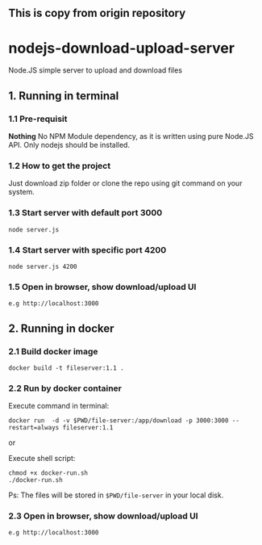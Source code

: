 ## This is copy from origin repository

# nodejs-download-upload-server
Node.JS simple server to upload and download files

## 1. Running in terminal

### 1.1 Pre-requisit
**Nothing** No NPM Module dependency, as it is written using pure Node.JS API. Only nodejs should be installed.


### 1.2 How to get the project
Just download zip folder or clone the repo using git command on your system.

### 1.3 Start server with default port 3000
```
node server.js
```

### 1.4 Start server with specific port 4200
```
node server.js 4200
```

### 1.5 Open in browser, show download/upload UI
```
e.g http://localhost:3000
```

## 2. Running in docker

### 2.1 Build docker image

```
docker build -t fileserver:1.1 .
```

### 2.2 Run by docker container

Execute command in terminal:

```
docker run  -d -v $PWD/file-server:/app/download -p 3000:3000 --restart=always fileserver:1.1
```

or

Execute shell script:
```
chmod +x docker-run.sh
./docker-run.sh
```

Ps: The files will be stored in `$PWD/file-server` in your local disk.

### 2.3 Open in browser, show download/upload UI
```
e.g http://localhost:3000
```